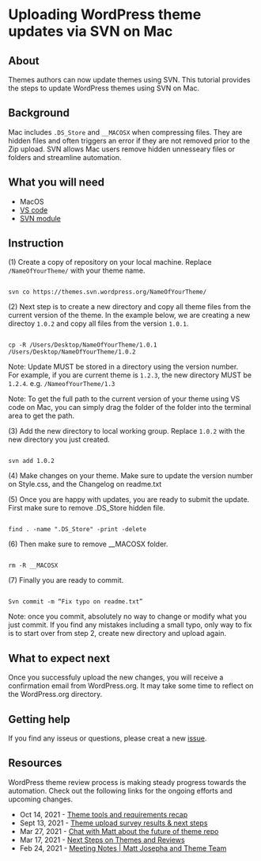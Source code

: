 # Uploading WordPress theme updates via SVN on Mac

## About
Themes authors can now update themes using SVN. This tutorial provides the steps to update WordPress themes using SVN on Mac. 

## Background
Mac includes `.DS_Store` and `__MACOSX` when compressing files. They are hidden files and often triggers an error if they are not removed prior to the Zip upload. SVN allows Mac users remove hidden unnesseary files or folders and streamline automation. 

## What you will need
- MacOS 
- [VS code](https://code.visualstudio.com/Download)
- [SVN module](https://marketplace.visualstudio.com/items?itemName=johnstoncode.svn-scm)



## Instruction
(1) Create a copy of repository on your local machine. Replace `/NameOfYourTheme/` with your theme name. 

 ```
 
 svn co https://themes.svn.wordpress.org/NameOfYourTheme/
 
 ```
 

(2) Next step is to create a new directory and copy all theme files from the current version of the theme. 
In the example below, we are creating a new directoy `1.0.2` and copy all files from the version `1.0.1`.

```

cp -R /Users/Desktop/NameOfYourTheme/1.0.1 /Users/Desktop/NameOfYourTheme/1.0.2

```

Note: Update MUST be stored in a directory using the version number.  
For example, if you are current theme is `1.2.3`, the new directory MUST be `1.2.4`.   e.g. `/NameofYourTheme/1.3`

Note: To get the full path to the current version of your theme using VS code on Mac, you can simply drag the folder of the folder into the terminal area to get the path. 

(3) Add the new directory to local working group. Replace `1.0.2` with the new directory you just created. 

```

svn add 1.0.2

```

(4) Make changes on your theme.  Make sure to update the version number on Style.css, and the Changelog on readme.txt 

(5) Once you are happy with updates, you are ready to submit the update. 
First make sure to remove .DS_Store hidden file. 

```

find . -name ".DS_Store" -print -delete

```

(6) Then make sure to remove __MACOSX folder.

```

rm -R __MACOSX

```

(7) Finally you are ready to commit.

```

Svn commit -m “Fix typo on readme.txt”

```

Note: once you commit, absolutely no way to change or modify what you just commit. If you find any mistakes including a small typo, only way to fix is to start over from step 2, create new directory and upload again. 

## What to expect next
Once you successfuly upload the new changes, you will receive a confirmation email from WordPress.org. It may take some time to reflect on the WordPress.org directory. 


## Getting help

If you find any isseus or questions, please creat a new [issue](https://github.com/TeBenachi/Uploading-WordPress-theme-updates-via-SVN-on-Mac/issues). 


## Resources

WordPress theme review process is making steady progress towards the automation. Check out the following links for the ongoing efforts and upcoming changes. 

- Oct 14, 2021 - [Theme tools and requirements recap](https://make.wordpress.org/themes/2021/10/14/theme-tools-and-requirements-recap/)
- Sept 13, 2021 - [Theme upload survey results & next steps](https://make.wordpress.org/themes/2021/09/13/theme-upload-survey-results-next-steps/)
- Mar 27, 2021 - [Chat with Matt about the future of theme repo](https://make.wordpress.org/themes/2017/03/27/chat-with-matt-about-the-future-of-theme-repo/)
- Mar 17, 2021 - [Next Steps on Themes and Reviews](https://make.wordpress.org/themes/2021/03/17/next-steps-on-themes-and-reviews/)
- Feb 24, 2021 - [Meeting Notes | Matt Josepha and Theme Team](https://make.wordpress.org/themes/2021/02/24/meeting-notes-matt-josepha-and-theme-review-team/)






